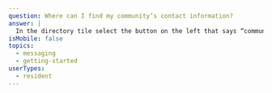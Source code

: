 ```yaml
---
question: Where can I find my community’s contact information?
answer: |
  In the directory tile select the button on the left that says “community”.
isMobile: false
topics:
  - messaging
  - getting-started
userTypes:
  - resident
---
```

